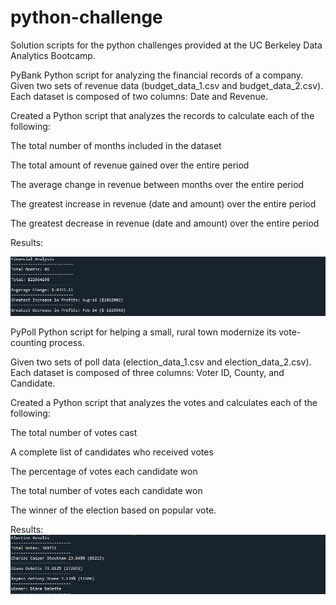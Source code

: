 # python-challenge



Solution scripts for the python challenges provided at the UC Berkeley Data Analytics Bootcamp.

PyBank
Python script for analyzing the financial records of a company. Given two sets of revenue data (budget_data_1.csv and budget_data_2.csv). Each dataset is composed of two columns: Date and Revenue.

Created a Python script that analyzes the records to calculate each of the following:

The total number of months included in the dataset

The total amount of revenue gained over the entire period

The average change in revenue between months over the entire period

The greatest increase in revenue (date and amount) over the entire period

The greatest decrease in revenue (date and amount) over the entire period

Results:

![alt text](Python_pics/img1.png)

PyPoll
Python script for helping a small, rural town modernize its vote-counting process.

Given two sets of poll data (election_data_1.csv and election_data_2.csv). Each dataset is composed of three columns: Voter ID, County, and Candidate.

Created a Python script that analyzes the votes and calculates each of the following:

The total number of votes cast

A complete list of candidates who received votes

The percentage of votes each candidate won

The total number of votes each candidate won

The winner of the election based on popular vote.

Results:
![alt text](Python_pics/img2.png)
